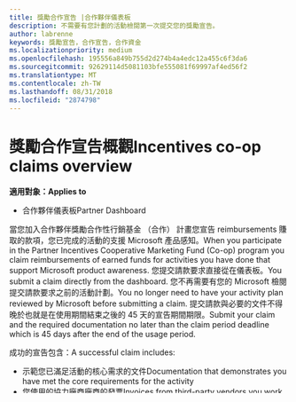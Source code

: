 ```yaml
---
title: 獎勵合作宣告 |合作夥伴儀表板
description: 不需要有您計劃的活動檢閱第一次提交您的獎勵宣告。
author: labrenne
keywords: 獎勵宣告，合作宣告，合作資金
ms.localizationpriority: medium
ms.openlocfilehash: 195556a849b755d2d274b4a4edc12a455c6f3da6
ms.sourcegitcommit: 92629114d5081103bfe555081f69997af4ed56f2
ms.translationtype: MT
ms.contentlocale: zh-TW
ms.lasthandoff: 08/31/2018
ms.locfileid: "2874798"
---
```

# <a name="incentives-co-op-claims-overview"></a><span data-ttu-id="6f487-104">獎勵合作宣告概觀</span><span class="sxs-lookup"><span data-stu-id="6f487-104">Incentives co-op claims overview</span></span>

**<span data-ttu-id="6f487-105">適用對象：</span><span class="sxs-lookup"><span data-stu-id="6f487-105">Applies to</span></span>**

- <span data-ttu-id="6f487-106">合作夥伴儀表板</span><span class="sxs-lookup"><span data-stu-id="6f487-106">Partner Dashboard</span></span>

<span data-ttu-id="6f487-107">當您加入合作夥伴獎勵合作性行銷基金 （合作） 計畫您宣告 reimbursements 賺取的款項，您已完成的活動的支援 Microsoft 產品感知。</span><span class="sxs-lookup"><span data-stu-id="6f487-107">When you participate in the  Partner Incentives Cooperative Marketing Fund (Co-op) program you claim reimbursements of earned funds for activities you have done that support Microsoft product awareness.</span></span> <span data-ttu-id="6f487-108">您提交請款要求直接從在儀表板。</span><span class="sxs-lookup"><span data-stu-id="6f487-108">You submit a claim directly from the dashboard.</span></span> <span data-ttu-id="6f487-109">您不再需要有您的 Microsoft 檢閱提交請款要求之前的活動計劃。</span><span class="sxs-lookup"><span data-stu-id="6f487-109">You no longer need to have your activity plan reviewed by Microsoft before submitting a claim.</span></span> <span data-ttu-id="6f487-110">提交請款與必要的文件不得晚於也就是在使用期間結束之後的 45 天的宣告期間期限。</span><span class="sxs-lookup"><span data-stu-id="6f487-110">Submit your claim and the required documentation no later than the claim period deadline which is 45 days after the end of the usage period.</span></span> 

<span data-ttu-id="6f487-111">成功的宣告包含：</span><span class="sxs-lookup"><span data-stu-id="6f487-111">A successful claim includes:</span></span>

- <span data-ttu-id="6f487-112">示範您已滿足活動的核心需求的文件</span><span class="sxs-lookup"><span data-stu-id="6f487-112">Documentation that demonstrates you have met the core requirements for the activity</span></span>
- <span data-ttu-id="6f487-113">您使用的協力廠商廠商的發票</span><span class="sxs-lookup"><span data-stu-id="6f487-113">Invoices from third-party vendors you work with</span></span>
- <span data-ttu-id="6f487-114">認證陳述式，並報告 (CSRs) 的任何內部工作完成</span><span class="sxs-lookup"><span data-stu-id="6f487-114">Certification Statement and Report (CSRs) for any in-house work completed</span></span>
- <span data-ttu-id="6f487-115">適當的文件 （證明執行），可證明您完成活動</span><span class="sxs-lookup"><span data-stu-id="6f487-115">The appropriate documentation (proof of execution) that proves you completed the activity</span></span> 

>[!NOTE]
><span data-ttu-id="6f487-116">Microsoft 保留要求執行 （知道） 文件的原始證明的權限。</span><span class="sxs-lookup"><span data-stu-id="6f487-116">Microsoft reserves the right to request original proof of execution (POE) documents.</span></span> <span data-ttu-id="6f487-117">從活動的日期起算的 24 個月的期間維持所有的原始的文件。</span><span class="sxs-lookup"><span data-stu-id="6f487-117">Maintain all your original documents for a period of 24 months from the activity date.</span></span> 

|**<span data-ttu-id="6f487-118">若要這樣做</span><span class="sxs-lookup"><span data-stu-id="6f487-118">To do this</span></span>**   |**<span data-ttu-id="6f487-119">請閱讀本文</span><span class="sxs-lookup"><span data-stu-id="6f487-119">Read this</span></span>**   |
|-----------------|:--------------------------------------|
|<span data-ttu-id="6f487-120">提交請款要求，並附上的正確的文件</span><span class="sxs-lookup"><span data-stu-id="6f487-120">Submit a claim and include the correct documentation</span></span>|[<span data-ttu-id="6f487-121">建立和管理獎勵計畫活動宣告</span><span class="sxs-lookup"><span data-stu-id="6f487-121">Create and manage an incentives program activity claim</span></span>](create-incentives-claims.md)|
|<span data-ttu-id="6f487-122">一旦您已 sumitted 宣告，管理其他 documetation 要求</span><span class="sxs-lookup"><span data-stu-id="6f487-122">Once you've sumitted the claim, manage additional documetation requests</span></span>|[<span data-ttu-id="6f487-123">建立和管理獎勵計畫活動宣告</span><span class="sxs-lookup"><span data-stu-id="6f487-123">Create and manage an incentives program activity claim</span></span>](create-incentives-claims.md)  |
|<span data-ttu-id="6f487-124">請確定您知道活動宣告的核心需求</span><span class="sxs-lookup"><span data-stu-id="6f487-124">Make sure you know the core requirements for the activity claim</span></span>|[<span data-ttu-id="6f487-125">了解獎勵宣告核心需求</span><span class="sxs-lookup"><span data-stu-id="6f487-125">Know the incentives claims core requirements</span></span>](core-requirements.md)   |
|<span data-ttu-id="6f487-126">了解在完整的獎勵計畫詳細資料</span><span class="sxs-lookup"><span data-stu-id="6f487-126">Learn the full incentives program details</span></span>|[<span data-ttu-id="6f487-127">合作夥伴獎勵合作指南</span><span class="sxs-lookup"><span data-stu-id="6f487-127">Partner Incentives Co-op Guidebook</span></span>](https://assets.microsoft.com/coop-guidebook.pdf)
                                                                                 
                                   